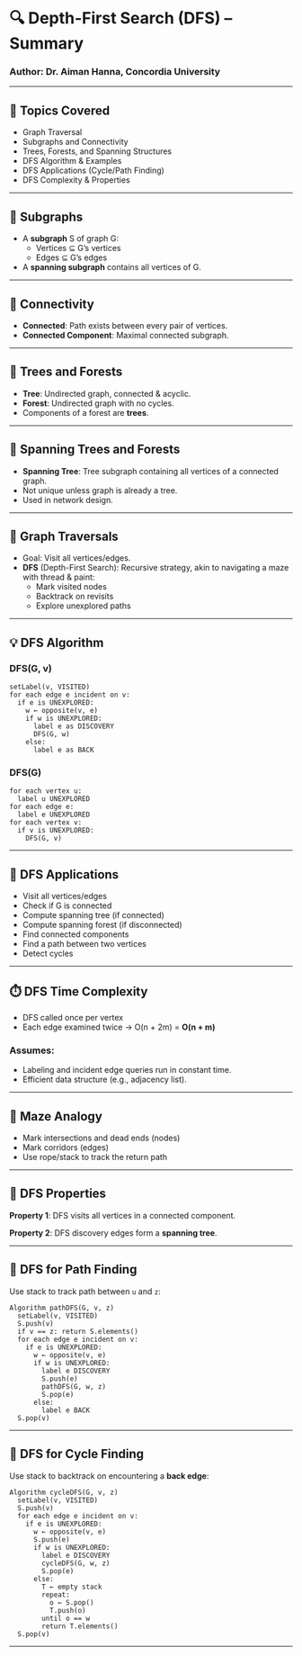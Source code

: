 
# 🔍 Depth-First Search (DFS) – Summary

### Author: Dr. Aiman Hanna, Concordia University

---

## 📌 Topics Covered

- Graph Traversal
- Subgraphs and Connectivity
- Trees, Forests, and Spanning Structures
- DFS Algorithm & Examples
- DFS Applications (Cycle/Path Finding)
- DFS Complexity & Properties

---

## 🔗 Subgraphs

- A **subgraph** S of graph G:
  - Vertices ⊆ G’s vertices
  - Edges ⊆ G’s edges
- A **spanning subgraph** contains all vertices of G.

---

## 🔄 Connectivity

- **Connected**: Path exists between every pair of vertices.
- **Connected Component**: Maximal connected subgraph.

---

## 🌳 Trees and Forests

- **Tree**: Undirected graph, connected & acyclic.
- **Forest**: Undirected graph with no cycles.
- Components of a forest are **trees**.

---

## 🌲 Spanning Trees and Forests

- **Spanning Tree**: Tree subgraph containing all vertices of a connected graph.
- Not unique unless graph is already a tree.
- Used in network design.

---

## 🔁 Graph Traversals

- Goal: Visit all vertices/edges.
- **DFS** (Depth-First Search): Recursive strategy, akin to navigating a maze with thread & paint:
  - Mark visited nodes
  - Backtrack on revisits
  - Explore unexplored paths

---

## 💡 DFS Algorithm

### DFS(G, v)
```pseudo
setLabel(v, VISITED)
for each edge e incident on v:
  if e is UNEXPLORED:
    w ← opposite(v, e)
    if w is UNEXPLORED:
      label e as DISCOVERY
      DFS(G, w)
    else:
      label e as BACK
```

### DFS(G)
```pseudo
for each vertex u:
  label u UNEXPLORED
for each edge e:
  label e UNEXPLORED
for each vertex v:
  if v is UNEXPLORED:
    DFS(G, v)
```

---

## 🧪 DFS Applications

- Visit all vertices/edges
- Check if G is connected
- Compute spanning tree (if connected)
- Compute spanning forest (if disconnected)
- Find connected components
- Find a path between two vertices
- Detect cycles

---

## ⏱️ DFS Time Complexity

- DFS called once per vertex
- Each edge examined twice → O(n + 2m) = **O(n + m)**

### Assumes:
- Labeling and incident edge queries run in constant time.
- Efficient data structure (e.g., adjacency list).

---

## 🧭 Maze Analogy

- Mark intersections and dead ends (nodes)
- Mark corridors (edges)
- Use rope/stack to track the return path

---

## 📐 DFS Properties

**Property 1**: DFS visits all vertices in a connected component.

**Property 2**: DFS discovery edges form a **spanning tree**.

---

## 🧱 DFS for Path Finding

Use stack to track path between `u` and `z`:

```pseudo
Algorithm pathDFS(G, v, z)
  setLabel(v, VISITED)
  S.push(v)
  if v == z: return S.elements()
  for each edge e incident on v:
    if e is UNEXPLORED:
      w ← opposite(v, e)
      if w is UNEXPLORED:
        label e DISCOVERY
        S.push(e)
        pathDFS(G, w, z)
        S.pop(e)
      else:
        label e BACK
  S.pop(v)
```

---

## 🔁 DFS for Cycle Finding

Use stack to backtrack on encountering a **back edge**:

```pseudo
Algorithm cycleDFS(G, v, z)
  setLabel(v, VISITED)
  S.push(v)
  for each edge e incident on v:
    if e is UNEXPLORED:
      w ← opposite(v, e)
      S.push(e)
      if w is UNEXPLORED:
        label e DISCOVERY
        cycleDFS(G, w, z)
        S.pop(e)
      else:
        T ← empty stack
        repeat:
          o ← S.pop()
          T.push(o)
        until o == w
        return T.elements()
  S.pop(v)
```

---
